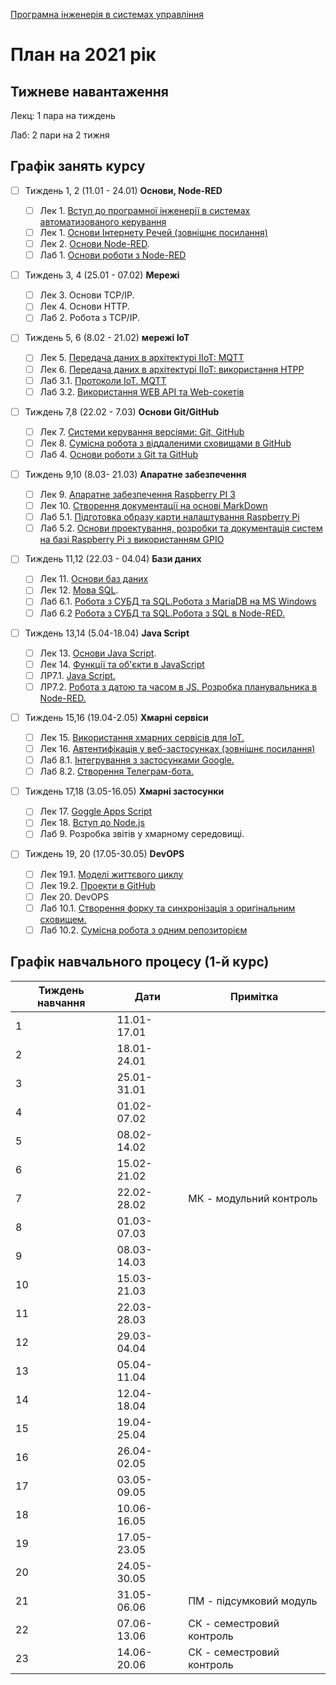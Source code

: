 [Програмна інженерія в системах управління](https://pupenasan.github.io/ProgIngContrSystems/)

# План на 2021 рік

## Тижневе навантаження

Лекц: 1 пара на тиждень

Лаб:  2 пари на 2 тижня

## Графік занять курсу

- [ ] Тиждень 1, 2 (11.01 - 24.01) **Основи, Node-RED**
  - [ ] Лек 1. [Вступ до програмної інженерії в системах автоматизованого керування](Лекц/Intro.md) 
  - [ ] Лек 1. [Основи Інтернету Речей (зовнішнє посилання)](https://pupenasan.github.io/TI40/Лекц/intro.html)
  - [ ] Лек 2. [Основи Node-RED](Лекц/lec2_Node.md).
  - [ ] Лаб 1. [Основи роботи з Node-RED](Лабор/lab1NodeRED.md)
- [ ] Тиждень 3, 4  (25.01 - 07.02) **Мережі**
  - [ ] Лек 3. Основи TCP/IP. 
  - [ ] Лек 4. Основи HTTP. 
  - [ ] Лаб 2. Робота з TCP/IP. 
- [ ] Тиждень 5, 6  (8.02 - 21.02) **мережі IoT** 
  - [ ] Лек 5. [Передача даних в архітектурі IIoT: MQTT](Лекц/MQTT.md)
  - [ ] Лек 6. [Передача даних в архітектурі IIoT: використання HTPP](Лекц/HTTPAPI.md)
  - [ ] Лаб 3.1. [Протоколи IoT. MQTT](Лабор/lab2MQTT.md)
  - [ ] Лаб 3.2. [Використання WEB API та Web-сокетів](Лабор/lab2WEBAPI.md)
- [ ] Тиждень 7,8 (22.02 - 7.03) **Основи Git/GitHub**
  - [ ] Лек 7. [Системи керування версіями: Git, GitHub](Лекц/Git.md)  
  - [ ] Лек 8. [Сумісна робота з віддаленими сховищами в GitHub](Лекц/GitHub.md)
  - [ ] Лаб 4. [Основи роботи з Git та GitHub](Лабор/lab3Git.md)
- [ ] Тиждень 9,10 (8.03- 21.03) **Апаратне забезпечення**
  - [ ] Лек 9. [Апаратне забезпечення Raspberry PI 3](Лекц/RaspberryPi.md)
  - [ ] Лек 10. [Створення документації на основі MarkDown](Лекц/MarkDown.md)
  - [ ] Лаб 5.1. [Підготовка образу карти налаштування Raspberry Pi](Лабор/lab4_1_RPIConfig.md)
  - [ ] Лаб 5.2. [Основи проектування, розробки та документація систем на базі Raspberry Pi з використанням GPIO](Лабор/lab4_2_RPIProg.md)
- [ ] Тиждень 11,12 (22.03 - 04.04) **Бази даних**
  - [ ] Лек 11. [Основи баз даних](Лекц/db.md)
  - [ ] Лек 12. [Мова SQL](Лекц/sql1.md).
  - [ ] Лаб 6.1. [Робота з СУБД та SQL.Робота з MariaDB на MS Windows](Лабор/labdb_1maria.md) 
  - [ ] Лаб 6.2 [Робота з СУБД та SQL.Робота з SQL в Node-RED.](Лабор/labdb_2nodered.md) 
- [ ] Тиждень 13,14 (5.04-18.04) **Java Script**
  - [ ] Лек 13. [Основи Java Script](Лекц/javascript.md). 
  - [ ] Лек 14. [Функції та об'єкти в JavaScript](Лекц/jsobjects.md)
  - [ ] ЛР7.1. [Java Script.](Лабор/labjs_1js.md) 
  - [ ] ЛР7.2. [Робота з датою та часом в JS. Розробка планувальника в Node-RED.](Лабор/labjs_2node.md)
- [ ] Тиждень 15,16 (19.04-2.05) **Хмарні сервіси**
  - [ ] Лек 15. [Використання хмарних сервісів для IoT.](Лекц/cloud.md)
  - [ ] Лек 16. [Автентифікація у веб-застосунках (зовнішнє посилання)](https://pupenasan.github.io/TI40/Лекц/cloudauth.html)
  - [ ] Лаб 8.1. [Інтегрування з застосунками Google.](Лабор/labcld_1.md)
  - [ ] Лаб 8.2. [Створення Телеграм-бота.](Лабор/labcld_2bot.md)
- [ ] Тиждень 17,18 (3.05-16.05) **Хмарні застосунки**
  - [ ] Лек 17. [Goggle Apps Script](Лекц/gs.md)
  - [ ] Лек 18. [Вступ до Node.js](Лекц/nodejs.md)
  - [ ] Лаб 9. Розробка звітів у хмарному середовищі.
- [ ] Тиждень 19, 20 (17.05-30.05) **DevOPS**

  - [ ] Лек 19.1. [Моделі життєвого циклу](Лекц/lyfecycle.md)
  - [ ] Лек 19.2. [Проекти в GitHub](Лекц/GitHubProjects.md)
  - [ ] Лек 20. DevOPS
  - [ ] Лаб 10.1. [Створення форку та синхронізація з оригінальним сховищем.](https://pupenasan.github.io/ProgIngContrSystems/Лабор/lab5_1GitHubFork.html)
  - [ ] Лаб 10.2. [Сумісна робота з одним репозиторієм](https://pupenasan.github.io/ProgIngContrSystems/Лабор/lab5_2GitHubCollabor.html)

## Графік навчального процесу (1-й курс)

| Тиждень навчання | Дати        | Примітка                  |
| ---------------- | ----------- | ------------------------- |
| 1                | 11.01-17.01 |                           |
| 2                | 18.01-24.01 |                           |
| 3                | 25.01-31.01 |                           |
| 4                | 01.02-07.02 |                           |
| 5                | 08.02-14.02 |                           |
| 6                | 15.02-21.02 |                           |
| 7                | 22.02-28.02 | МК - модульний контроль   |
| 8                | 01.03-07.03 |                           |
| 9                | 08.03-14.03 |                           |
| 10               | 15.03-21.03 |                           |
| 11               | 22.03-28.03 |                           |
| 12               | 29.03-04.04 |                           |
| 13               | 05.04-11.04 |                           |
| 14               | 12.04-18.04 |                           |
| 15               | 19.04-25.04 |                           |
| 16               | 26.04-02.05 |                           |
| 17               | 03.05-09.05 |                           |
| 18               | 10.06-16.05 |                           |
| 19               | 17.05-23.05 |                           |
| 20               | 24.05-30.05 |                           |
| 21               | 31.05-06.06 | ПМ - підсумковий модуль   |
| 22               | 07.06-13.06 | СК - семестровий контроль |
| 23               | 14.06-20.06 | СК - семестровий контроль |